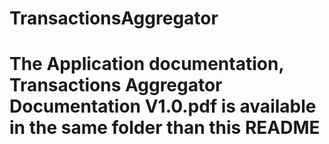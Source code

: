 # TransactionsAggregator
# The Application documentation, Transactions Aggregator Documentation V1.0.pdf is available in the same folder than this README
